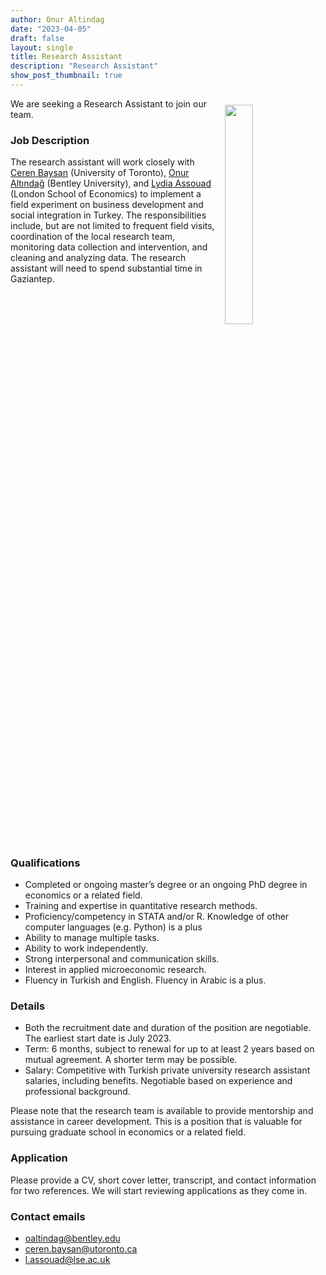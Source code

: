 ```yaml
---
author: Onur Altindag 
date: "2023-04-05"
draft: false
layout: single
title: Research Assistant 
description: "Research Assistant"
show_post_thumbnail: true
---
```


<img align="right" src="featured.png" width="30%" hspace="10" vspace="10"/>

We are seeking a Research Assistant to join our team. 

### Job Description 

The research assistant will work closely with [Ceren Baysan](https://sites.google.com/site/cerenbaysan/)  (University of Toronto), [Onur Altındağ](/about/) (Bentley University), and [Lydia Assouad](https://sites.google.com/view/lydiaassouad/home) (London School of Economics) to implement a field experiment on business development and social integration in Turkey. The responsibilities include, but are not limited to frequent field visits, coordination of the local research team, monitoring data collection and intervention, and cleaning and analyzing data. The research assistant will need to spend substantial time in Gaziantep.

<br clear="right"/>

###  Qualifications

- Completed or ongoing master’s degree or an ongoing PhD degree in economics or a related field.
- Training and expertise in quantitative research methods.
- Proficiency/competency in STATA and/or R. Knowledge of other computer languages (e.g. Python) is a plus 
- Ability to manage multiple tasks.
- Ability to work independently.
- Strong interpersonal and communication skills.
- Interest in applied microeconomic research.
- Fluency in Turkish and English. Fluency in Arabic is a plus.

###  Details

- Both the recruitment date and duration of the position are negotiable. The earliest start date is July 2023.
- Term: 6 months, subject to renewal for up to at least 2 years based on mutual agreement. A shorter term may be possible.
- Salary: Competitive with Turkish private university research assistant salaries, including benefits. Negotiable based on experience and professional background.

Please note that the research team is available to provide mentorship and assistance in career development. This is a position that is valuable for pursuing graduate school in economics or a related field. 

### Application
Please provide a CV, short cover letter, transcript, and contact information for two references. We will start reviewing applications as they come in.

### Contact emails 

- oaltindag@bentley.edu
- ceren.baysan@utoronto.ca
- l.assouad@lse.ac.uk

